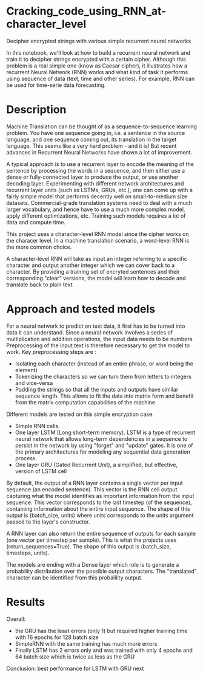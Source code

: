 # Cracking_code_using_RNN_at-character_level
Decipher encrypted strings with various simple recurrent neural networks


In this notebook, we'll look at how to build a recurrent neural network and train it to decipher strings encrypted with a certain cipher.
Although this problem is a real simple one (know as Caesar cipher), it illustrates how a recurrent Neural Network (RNN) works and what kind of task it performs using sequence of data (text, time and other series). For example, RNN can be used for time-serie data forecasting.

# Description

Machine Translation can be thought of as a sequence-to-sequence learning problem. You have one sequence going in, i.e. a sentence in the source language, and one sequence coming out, its translation in the target language. This seems like a very hard problem - and it is! But recent advances in Recurrent Neural Networks have shown a lot of improvement. 

A typical approach is to use a recurrent layer to encode the meaning of the sentence by processing the words in a sequence, and then either use a dense or fully-connected layer to produce the output, or use another decoding layer. Experimenting with different network architectures and recurrent layer units (such as LSTMs, GRUs, etc.), one can come up with a fairly simple model that performs decently well on small-to-medium size datasets. Commercial-grade translation systems need to deal with a much larger vocabulary, and hence have to use a much more complex model, apply different optimizations, etc. Training such models requires a lot of data and compute time.

This project uses a character-level RNN model since the cipher works on the characer level. In a machine translation scenario, a word-level RNN is the more common choice.

A character-level RNN will take as input an integer referring to a specific character and output another integer which we can cover back to a character. By providing a training set of encryted sentences and their corresponding "clear" versions, the model will learn how to decode and translate back to plain text.

# Approach and tested models

For a neural network to predict on text data, it first has to be turned into data it can understand. Since a neural network involves a series of multiplication and addition operations, the input data needs to be numbers. Preprocessing of the input text is therefore necessary to get the model to work. Key preprocessing steps are :
- Isolating each character (instead of an entire phrase, or word being the element)
- Tokenizing the characters so we can turn them from letters to integers and vice-versa
- Padding the strings so that all the inputs and outputs have similar sequence length. This allows to fit the data into matrix form and benefit from the matrix computation capabilities of the machine

Different models are tested on this simple encryption case.
- Simple RNN cells.
- One layer LSTM (Long short-term memory). LSTM is a type of recurrent neural network that allows long-term dependencies in a sequence to persist in the network by using "forget" and "update" gates. It is one of the primary architectures for modeling any sequential data generation process.
- One layer GRU (Gated Recurrent Unit), a simplified, but effective, version of LSTM cell

By default, the output of a RNN layer contains a single vector per input sequence (an encoded sentence). This vector is the RNN cell output capturing what the model identifies as important information from the input sequence. This vector corresponds to the last timestep (of the sequence), containing information about the entire input sequence. The shape of this output is (batch_size, units) where units corresponds to the units argument passed to the layer's constructor.

A RNN layer can also return the entire sequence of outputs for each sample (one vector per timestep per sample). This is what the projects uses (return_sequences=True). The shape of this output is (batch_size, timesteps, units).

The models are ending with a Dense layer which role is to generate a probability distribution over the possible output characters. The "translated" character can be identified from this probalility output.

# Results

Overall:

- the GRU has the least errors (only 1) but required higher training time with 16 epochs for 128 batch size
- SimpleRNN with the same training has much more errors
- Finally LSTM has 2 errors only and was trained with only 4 epochs and 64 batch size which is twice as less as the GRU

Conclusion: best performance for LSTM with GRU next

